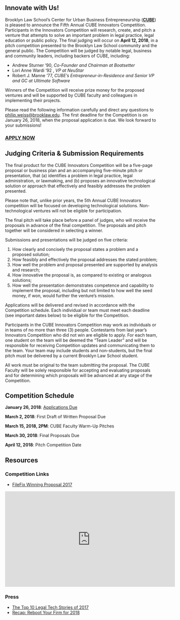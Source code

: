 ## Innovate with Us!

Brooklyn Law School’s Center for Urban Business Entrepreneurship ([**CUBE**](https://www.brooklaw.edu/intellectuallife/CUBE/about?)) is pleased to announce the Fifth Annual CUBE Innovators Competition.  Participants in the Innovators Competition will research, create, and pitch a venture that attempts to solve an important problem in legal practice, legal education or public policy.  The final judging will occur on **April 12, 2018**, in a pitch competition presented to the Brooklyn Law School community and the general public.  The Competition will be judged by notable legal, business and community leaders, including backers of CUBE, including:

- Andrew Sturner ‘90, *Co-Founder and Chairman at Boatsetter*
- Lori Anne Wardi ‘92 , *VP at NeuStar*
- Robert J. Manne ‘77, *CUBE’s Entrepreneur-in-Residence and Senior VP and GC at Ultimate Software*

Winners of the Competition will receive prize money for the proposed ventures and will be supported by CUBE faculty and colleagues in implementing their projects.

Please read the following information carefully and direct any questions to [philip.weiss@brooklaw.edu](mailto:philip.weiss@brooklaw.edu).  The first deadline for the Competition is on January 26, 2018, when the proposal application is due. We look forward to your submissions!

### [APPLY NOW](https://goo.gl/forms/zCOjoCcM2Rwu5Uu52)

## Judging Criteria & Submission Requirements

The final product for the CUBE Innovators Competition will be a five-page proposal or business plan and an accompanying five-minute pitch or presentation, that (a) identifies a problem in legal practice, legal administration, or lawmaking, and (b) proposes an innovative technological solution or approach that effectively and feasibly addresses the problem presented. 

Please note that, unlike prior years, the 5th Annual CUBE Innovators competition will be focused on developing technological solutions. Non-technological ventures will not be eligible for participation. 

The final pitch will take place before a panel of judges, who will receive the proposals in advance of the final competition.  The proposals and pitch together will be considered in selecting a winner.

Submissions and presentations will be judged on five criteria:

1. How clearly and concisely the proposal states a problem and a proposed solution;
2. How feasibly and effectively the proposal addresses the stated problem;
3. How well the problem and proposal presented are supported by analysis and research;
4. How innovative the proposal is, as compared to existing or analogous solutions;
5. How well the presentation demonstrates competence and capability to implement the proposal, including but not limited to how well the seed money, if won, would further the venture’s mission. 

Applications will be delivered and revised in accordance with the Competition schedule.  Each individual or team must meet each deadline (see important dates below) to be eligible for the Competition.

Participants in the CUBE Innovators Competition may work as individuals or in teams of no more than three (3) people. Contestants from last year’s Innovators Competition who did not win are eligible to apply. For each team, one student on the team will be deemed the “Team Leader” and will be responsible for receiving Competition updates and communicating them to the team.  Your team may include students and non-students, but the final pitch must be delivered by a current Brooklyn Law School student.

All work must be original to the team submitting the proposal.  The CUBE Faculty will be solely responsible for accepting and evaluating proposals and for determining which proposals will be advanced at any stage of the Competition.

## Competition Schedule

**January 26, 2018**: [Applications Due](https://goo.gl/forms/zCOjoCcM2Rwu5Uu52)

**March 2, 2018**: First Draft of Written Proposal Due

**March 15, 2018, 2PM**: CUBE Faculty Warm-Up Pitches

**March 30, 2018**: Final Proposals Due

**April 12, 2018**: Pitch Competition Date

## Resources

### Competition Links
- [FileFix Winning Proposal 2017](filefix-proposal.pdf)


<iframe width="560" height="315" src="https://www.youtube.com/embed/xEeKFqwGCSM" frameborder="0" allow="autoplay; encrypted-media" allowfullscreen></iframe>

### Press
- [The Top 10 Legal Tech Stories of 2017](http://www.abajournal.com/news/article/the_top_10_legal_tech_stories_of_2017)
- [Recap: Reboot Your Firm for 2018](https://abovethelaw.com/2018/01/recap-reboot-your-firm-for-2018/)
